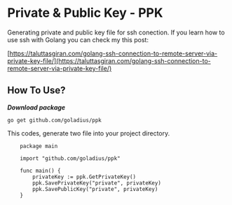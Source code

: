# Private & Public Key - PPK

Generating private and public key file for ssh conection. If you learn how to use ssh with Golang you can check my this post:

[https://taluttasgiran.com/golang-ssh-connection-to-remote-server-via-private-key-file/](https://taluttasgiran.com/golang-ssh-connection-to-remote-server-via-private-key-file/)

## How To Use?
***Download package***

```go get github.com/goladius/ppk```

This codes, generate two file into your project directory.
```
    package main
    
    import "github.com/goladius/ppk"
    
    func main() {
    	privateKey := ppk.GetPrivateKey()
    	ppk.SavePrivateKey("private", privateKey)
    	ppk.SavePublicKey("private", privateKey)
    }
```

